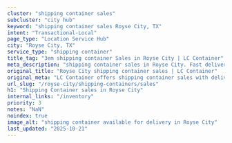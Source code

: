 ```yaml
---
cluster: "shipping container sales"
subcluster: "city hub"
keyword: "shipping container sales Royse City, TX"
intent: "Transactional-Local"
page_type: "Location Service Hub"
city: "Royse City, TX"
service_type: "shipping container"
title_tag: "3em shipping container Sales in Royse City | LC Container"
meta_description: "shipping container sales in Royse City. Fast delivery, competitive pricing. Serving shipping containers area. Quote ID: C9P. Call (214) 524-4168 for your free quote today."
original_title: "Royse City shipping container sales | LC Container"
original_meta: "LC Container offers shipping container sales with delivery in Royse City, TX. Local. Fast quotes. Since 2003."
url_slug: "/royse-city/shipping-containers/sales"
h1: "Shipping Container sales in Royse City"
internal_links: "/inventory"
priority: 3
notes: "NaN"
noindex: true
image_alt: "shipping container available for delivery in Royse City"
last_updated: "2025-10-21"
---
```


<!-- TODO: Add unique city/inventory copy, images, and internal links here. -->
